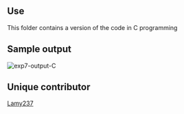## Use
This folder contains a version of the code in C programming

## Sample output
![exp7-output-C](https://i.ibb.co/bbk4WVL/exp7-output.png)

## Unique contributor
[Lamy237](https://github.com/Lamy237)
